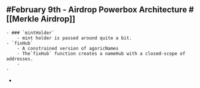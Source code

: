 ## #February 9th - Airdrop Powerbox Architecture #[[Merkle Airdrop]]
	- ### `mintHolder`
		- mint holder is passed around quite a bit.
	- `fixHub`
		- A constrained version of agoricNames
		- The`fixHub` function creates a nameHub with a closed-scope of addresses.
		-
	-
-
